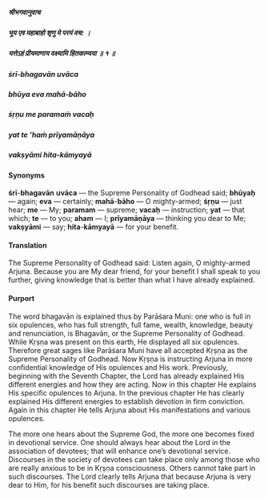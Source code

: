 ##### श्रीभगवानुवाच
##### भूय एव महाबाहो शृणु मे परमं वच: ।
##### यत्तेऽहं प्रीयमाणाय वक्ष्यामि हितकाम्यया ॥ १ ॥

##### śrī-bhagavān uvāca
##### bhūya eva mahā-bāho
##### śṛṇu me paramaṁ vacaḥ
##### yat te ’haṁ prīyamāṇāya
##### vakṣyāmi hita-kāmyayā

#### Synonyms

**śrī**-**bhagavān** **uvāca** — the Supreme Personality of Godhead said; **bhūyaḥ** — again; **eva** — certainly; **mahā**-**bāho** — O mighty-armed; **śṛṇu** — just hear; **me** — My; **paramam** — supreme; **vacaḥ** — instruction; **yat** — that which; **te** — to you; **aham** — I; **prīyamāṇāya** — thinking you dear to Me; **vakṣyāmi** — say; **hita**-**kāmyayā** — for your benefit.

#### Translation

The Supreme Personality of Godhead said: Listen again, O mighty-armed Arjuna. Because you are My dear friend, for your benefit I shall speak to you further, giving knowledge that is better than what I have already explained.

#### Purport

The word bhagavān is explained thus by Parāśara Muni: one who is full in six opulences, who has full strength, full fame, wealth, knowledge, beauty and renunciation, is Bhagavān, or the Supreme Personality of Godhead. While Kṛṣṇa was present on this earth, He displayed all six opulences. Therefore great sages like Parāśara Muni have all accepted Kṛṣṇa as the Supreme Personality of Godhead. Now Kṛṣṇa is instructing Arjuna in more confidential knowledge of His opulences and His work. Previously, beginning with the Seventh Chapter, the Lord has already explained His different energies and how they are acting. Now in this chapter He explains His specific opulences to Arjuna. In the previous chapter He has clearly explained His different energies to establish devotion in firm conviction. Again in this chapter He tells Arjuna about His manifestations and various opulences.

The more one hears about the Supreme God, the more one becomes fixed in devotional service. One should always hear about the Lord in the association of devotees; that will enhance one’s devotional service. Discourses in the society of devotees can take place only among those who are really anxious to be in Kṛṣṇa consciousness. Others cannot take part in such discourses. The Lord clearly tells Arjuna that because Arjuna is very dear to Him, for his benefit such discourses are taking place.
